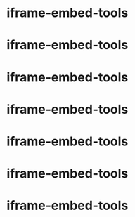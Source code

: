 # iframe-embed-tools
# iframe-embed-tools
# iframe-embed-tools
# iframe-embed-tools
# iframe-embed-tools
# iframe-embed-tools
# iframe-embed-tools
